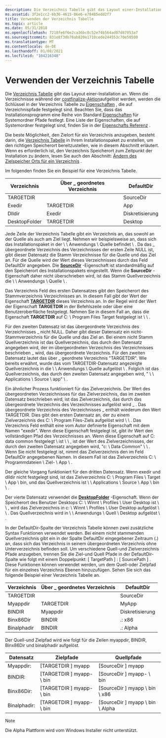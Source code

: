 ```yaml
---
description: Die Verzeichnis Tabelle gibt das Layout einer-Installation an.
ms.assetid: 3f2e1cc2-6b36-4615-86e6-e78485edd2f7
title: Verwenden der Verzeichnis Tabelle
ms.topic: article
ms.date: 05/31/2018
ms.openlocfilehash: 7218fe6f6e2ca36bc0c52e74b564ad07d87053a7
ms.sourcegitcommit: 831e8f3db78ab820e1710cede244553c70e50500
ms.translationtype: MT
ms.contentlocale: de-DE
ms.lasthandoff: 01/08/2021
ms.locfileid: "104216348"
---
```

# <a name="using-the-directory-table"></a>Verwenden der Verzeichnis Tabelle

Die [Verzeichnis Tabelle](directory-table.md) gibt das Layout einer-Installation an. Wenn die Verzeichnisse während der [costfinalize-Aktion](costfinalize-action.md)aufgelöst werden, werden die Schlüssel in der Verzeichnis Tabelle zu [Eigenschaften](properties.md) , die auf Verzeichnispfade festgelegt sind. Beachten Sie, dass das Installationsprogramm eine Reihe von Standard [Eigenschaften](properties.md) für Systemordner Pfade festlegt. Eine Liste der Eigenschaften, die auf Systemordner festgelegt sind, finden Sie in der [Eigenschafts Referenz](property-reference.md) .

Die beste Möglichkeit, den Zielort für ein Verzeichnis anzugeben, besteht darin, die [Verzeichnis Tabelle](directory-table.md) in Ihrem Installationspaket zu erstellen, um den richtigen Speicherort bereitzustellen, wie in diesem Abschnitt erläutert. Wenn es erforderlich ist, den Verzeichnis Speicherort zum Zeitpunkt der Installation zu ändern, lesen Sie auch den Abschnitt: [Ändern des Zielspeicher Orts für ein Verzeichnis](changing-the-target-location-for-a-directory.md) .

Im folgenden finden Sie ein Beispiel für eine Verzeichnis Tabelle.



| Verzeichnis     | Über \_ geordnetes Verzeichnis | DefaultDir |
|---------------|-------------------|------------|
| TARGETDIR     |                   | SourceDir  |
| Exedir        | TARGETDIR         | App        |
| Dlldir        | Exedir            | Diskretisierung        |
| DesktopFolder | TARGETDIR         | Desktop    |



 

Jede Zeile der Verzeichnis Tabelle gibt ein Verzeichnis an, das sowohl an der Quelle als auch am Ziel liegt. Nehmen wir beispielsweise an, dass sich das Installationspaket in der \\ \\ Anwendungs \\ Quelle befindet \\ . Da das \_ übergeordnete Verzeichnis des Verzeichnisses der ersten Zeile NULL ist, gibt dieser Datensatz die Stamm Verzeichnisse für die Quelle und das Ziel an. Für die Quelle wird der Wert dieses Verzeichnisses durch das Feld DefaultDir angegeben. Die [**SourceDir**](sourcedir.md) -Eigenschaft ist standardmäßig auf den Speicherort des Installationspakets eingestellt. Wenn die **SourceDir** -Eigenschaft daher nicht überschrieben wird, ist das Stamm Quellverzeichnis die \\ \\ Anwendungs \\ Quelle \\ .

Das Verzeichnis Feld des ersten Datensatzes gibt den Speicherort des Stammverzeichnis Verzeichnisses an. In diesem Fall gibt der Wert der Eigenschaft [**TARGETDIR**](targetdir.md) dieses Verzeichnis an. In der Regel wird der Wert der Eigenschaft **TARGETDIR** in der Befehlszeile oder über eine Benutzeroberfläche festgelegt. Nehmen Sie in diesem Fall an, dass die Eigenschaft **TARGETDIR** auf C: \\ Program Files Target festgelegt ist \\ \\ .

Für den zweiten Datensatz ist das übergeordnete Verzeichnis des Verzeichnisses \_ nicht NULL. Daher gibt dieser Datensatz ein nicht-Stammverzeichnis für die Quelle und das Ziel an. Bei einem nicht Stamm Quellverzeichnis ist das Quellverzeichnis, das durch den Datensatz angegeben wird, der im übergeordneten Verzeichnis des Verzeichnisses beschrieben \_ wird, das übergeordnete Verzeichnis. Für den zweiten Datensatz lautet das über \_ geordnete Verzeichnis "TARGETDIR". Wie bereits erwähnt, wurde das vom TARGETDIR-Datensatz angezeigte Quellverzeichnis in die \\ \\ Anwendungs \\ Quelle aufgelöst \\ . Folglich ist das Quellverzeichnis, das durch den zweiten Datensatz angegeben wird, " \\ \\ Applications \\ Source \\ app" \\ .

Ein ähnlicher Prozess funktioniert für das Zielverzeichnis. Der Wert des übergeordneten Verzeichnisses für das Zielverzeichnis, das im zweiten Datensatz beschrieben wird, ist das Zielverzeichnis, das durch das übergeordnete Verzeichnis des Verzeichnisses aufgelöst wird \_ . Das übergeordnete Verzeichnis des Verzeichnisses \_ enthält wiederum den Wert TARGETDIR. Dies gibt den ersten Datensatz an, der zu einem Zielverzeichnis des C: \\ Program Files-Ziels aufgelöst wird \\ \\ . Das Verzeichnis Feld enthält eine vom Autor definierte Eigenschaft mit dem Namen "exedir". Wenn diese Eigenschaft festgelegt ist, gibt ihr Wert den vollständigen Pfad des Verzeichnisses an. Wenn diese Eigenschaft auf C: data common festgelegt \\ ist \\ \\ , ist der Wert des Zielverzeichnisses, der durch den zweiten Datensatz angegeben wird, "c: \\ Data Common" \\ \\ . Wenn Sie nicht festgelegt ist, nimmt das Zielverzeichnis den im Feld DefaultDir angegebenen Namen. In diesem Fall ist das Zielverzeichnis C: \\ Programmdateien \\ Ziel- \\ App \\ .

Der gleiche Vorgang funktioniert für den dritten Datensatz. Wenn exedir und dlldir nicht festgelegt sind, ist das Zielverzeichnis C: \\ Program Files \\ Target \\ App \\ bin, und das Quellverzeichnis ist \\ \\ Applications \\ Source \\ App \\ bin \\ .

Der vierte Datensatz verwendet die [**DesktopFolder**](desktopfolder.md) -Eigenschaft. Wenn der Speicherort des Benutzer Desktops C: \\ Winnt \\ Profiles \\ User Desktop ist \\ \\ , wird das Zielverzeichnis in c: \\ Winnt \\ Profiles \\ User Desktop aufgelöst \\ \\ . Das Quellverzeichnis wird in \\ \\ Anwendungs \\ Quell \\ Desktop aufgelöst \\ .

In der DefaultDir-Spalte der Verzeichnis Tabelle können zwei zusätzliche Syntax Funktionen verwendet werden. Bei einem nicht stammenden Quellverzeichnis gibt ein in der Spalte DefaultDir eingegebener Zeitraum (.) an, dass sich das Verzeichnis in seinem übergeordneten Verzeichnis ohne Unterverzeichnis befinden soll. Um verschiedene Quell-und Zielverzeichnis Pfade anzugeben, trennen Sie die Ziel-und Quell Pfade in der DefaultDir-Spalte wie folgt mit einem Doppelpunkt: \[ TargetPath \] : \[ SourcePath \] . Diese Funktionen können verwendet werden, um dem Quell-oder Zielpfad für ein einzelnes Verzeichnis Ebenen hinzuzufügen. Sehen Sie sich das folgende Beispiel einer Verzeichnis Tabelle an.



| Verzeichnis   | Über \_ geordnetes Verzeichnis | DefaultDir |
|-------------|-------------------|------------|
| TARGETDIR   |                   | SourceDir  |
| Myappdir    | TARGETDIR         | MyApp      |
| BINDIR      | Myappdir          | Diskretisierung        |
| Binx86Dir   | BINDIR            | .: x86      |
| Binalphadir | BINDIR            | .: Alpha    |



 

Der Quell-und Zielpfad wird wie folgt für die Zeilen myappdir, BINDIR, Binx86Dir und binalphadir aufgelöst.



| Datensatz       | Zielpfade            | Quellpfade                   |
|--------------|-------------------------|--------------------------------|
| Myappdir:    | \[TARGETDIR \] myapp      | \[SourceDir \] myapp             |
| BINDIR:      | \[TARGETDIR \] myapp- \\ bin | \[SourceDir \] myapp- \\ bin        |
| Binx86Dir:   | \[TARGETDIR \] myapp- \\ bin | \[SourceDir \] myapp \\ bin \\ x86   |
| Binalphadir: | \[TARGETDIR \] myapp- \\ bin | \[SourceDir \] myapp \\ bin \\ Alpha |



 

> [!Note]  
> Die Alpha Plattform wird vom Windows Installer nicht unterstützt.

 

 

 



